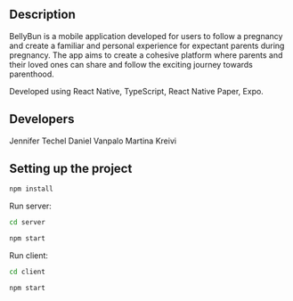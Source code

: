## Description

BellyBun is a mobile application developed for users to follow a pregnancy and create a familiar and personal experience for expectant parents during pregnancy. The app aims to create a cohesive platform where parents and their loved ones can share and follow the exciting journey towards parenthood.

Developed using React Native, TypeScript, React Native Paper, Expo.

## Developers

Jennifer Techel
Daniel Vanpalo
Martina Kreivi

## Setting up the project

```sh
npm install
```

Run server:

```sh
cd server
```

```sh
npm start
```

Run client:

```sh
cd client
```

```sh
npm start
```
